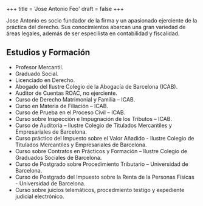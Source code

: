 +++
title = 'Jose Antonio Feo'
draft = false
+++

Jose Antonio es socio fundador de la firma y un apasionado ejerciente de la práctica del derecho. Sus conocimientos abarcan una gran variedad de áreas legales, además de ser especilista en contabilidad y fiscalidad.

## Estudios y Formación

* Profesor Mercantil.
* Graduado Social.
* Licenciado en Derecho.
* Abogado del Ilustre Colegio de la Abogacía de Barcelona (ICAB).
* Auditor de Cuentas ROAC, no ejerciente.
* Curso de Derecho Matrimonial y Familia – ICAB.
* Curso en Materia de Filiación – ICAB.
* Curso de Prueba en el Proceso Civil – ICAB.
* Curso sobre Inspección e Impugnación de los Tributos – ICAB.
* Curso de Auditoria – Ilustre Colegio de Titulados Mercantiles y Empresariales de Barcelona.
* Curso práctico del Impuesto sobre el Valor Añadido - Ilustre Colegio de Titulados Mercantiles y Empresariales de Barcelona.
* Curso sobre Contratos en Prácticos y Formación – Ilustre Colegio de Graduados Sociales de Barcelona.
* Curso de Postgrado sobre Procedimiento Tributario – Universidad de Barcelona.
* Curso de Postgrado del Impuesto sobre la Renta de la Personas Físicas - Universidad de Barcelona.
* Curso sobre juicios telemáticos, procedmiento testigo y expediente judicial electrónico.